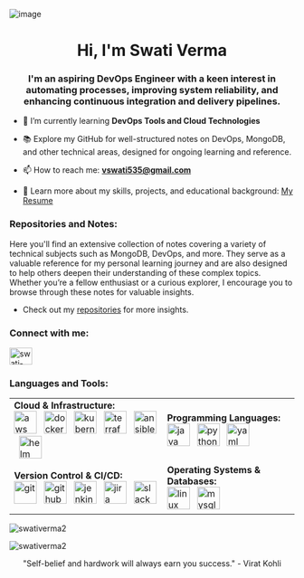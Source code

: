 ![image](https://github.com/user-attachments/assets/24503774-bb5b-4eb2-845c-642af3d41a89)


<h1 align="center">Hi, I'm Swati Verma</h1>
<h3 align="center">I'm an aspiring DevOps Engineer with a keen interest in automating processes, improving system reliability, and enhancing continuous integration and delivery pipelines.</h3>

- 🌱 I’m currently learning **DevOps Tools and Cloud Technologies**
  
- 📚 Explore my GitHub for well-structured notes on DevOps, MongoDB, and other technical areas, designed for ongoing learning and reference.

- 📫 How to reach me: **vswati535@gmail.com**

- 📄 Learn more about my skills, projects, and educational background: [My Resume](https://drive.google.com/file/d/1T7BQe1-gZUdKoQclJwFKYzG__xWFLGB3/view?usp=sharing)

  
<h3 align="left">Repositories and Notes:</h3>
<p align="left">
 Here you'll find an extensive collection of notes covering a variety of technical subjects such as MongoDB, DevOps, and more. They serve as a valuable reference for my personal learning journey and are also designed to help others deepen their understanding of these complex topics. Whether you’re a fellow enthusiast or a curious explorer, I encourage you to browse through these notes for valuable insights.
  
- Check out my <a href="https://github.com/SwatiVerma2?tab=repositories">repositories</a> for more insights.
  
</p>

<h3 align="left">Connect with me:</h3>
<p align="left">
  <a href="https://linkedin.com/in/swati-verma26" target="_blank">
    <img align="center" src="https://raw.githubusercontent.com/rahuldkjain/github-profile-readme-generator/master/src/images/icons/Social/linked-in-alt.svg" alt="swati-verma26" height="30" width="40" />
  </a>
</p>

<h3 align="left">Languages and Tools:</h3>

<table style="width:100%">
  <tr>
    <td>
      <b>Cloud & Infrastructure:</b><br/>
      <img src="https://cdn.jsdelivr.net/gh/devicons/devicon/icons/amazonwebservices/amazonwebservices-original-wordmark.svg" alt="aws" width="40" height="40"/> &nbsp;
      <img src="https://cdn.jsdelivr.net/gh/devicons/devicon/icons/docker/docker-original-wordmark.svg" alt="docker" width="40" height="40"/> &nbsp;
      <img src="https://cdn.jsdelivr.net/gh/devicons/devicon/icons/kubernetes/kubernetes-plain-wordmark.svg" alt="kubernetes" width="40" height="40"/> &nbsp;
      <img src="https://www.vectorlogo.zone/logos/terraformio/terraformio-icon.svg" alt="terraform" width="40" height="40"/> &nbsp;
      <img src="https://www.vectorlogo.zone/logos/ansible/ansible-icon.svg" alt="ansible" width="40" height="40"/> &nbsp;
      <img src="https://www.vectorlogo.zone/logos/helmsh/helmsh-icon.svg" alt="helm" width="40" height="40"/>
    </td>
    <td>
      <b>Programming Languages:</b><br/>
      <img src="https://cdn.jsdelivr.net/gh/devicons/devicon/icons/java/java-original-wordmark.svg" alt="java" width="40" height="40"/> &nbsp;
      <img src="https://cdn.jsdelivr.net/gh/devicons/devicon/icons/python/python-original-wordmark.svg" alt="python" width="40" height="40"/> &nbsp;
      <img src="https://www.vectorlogo.zone/logos/yaml/yaml-icon.svg" alt="yaml" width="40" height="40"/>
    </td>
  </tr>
  <tr>
    <td>
      <b>Version Control & CI/CD:</b><br/>
      <img src="https://cdn.jsdelivr.net/gh/devicons/devicon/icons/git/git-original-wordmark.svg" alt="git" width="40" height="40"/> &nbsp;
      <img src="https://cdn.jsdelivr.net/gh/devicons/devicon/icons/github/github-original-wordmark.svg" alt="github" width="40" height="40"/> &nbsp;
      <img src="https://www.vectorlogo.zone/logos/jenkins/jenkins-icon.svg" alt="jenkins" width="40" height="40"/> &nbsp;
      <img src="https://www.vectorlogo.zone/logos/atlassian_jira/atlassian_jira-icon.svg" alt="jira" width="40" height="40"/> &nbsp;
      <img src="https://www.vectorlogo.zone/logos/slack/slack-icon.svg" alt="slack" width="40" height="40"/>
    </td>
    <td>
      <b>Operating Systems & Databases:</b><br/>
      <img src="https://cdn.jsdelivr.net/gh/devicons/devicon/icons/linux/linux-original.svg" alt="linux" width="40" height="40"/> &nbsp;
      <img src="https://cdn.jsdelivr.net/gh/devicons/devicon/icons/mysql/mysql-original-wordmark.svg" alt="mysql" width="40" height="40"/>
    </td>
  </tr>
</table>



<p align="left">
  <img src="https://github-readme-stats.vercel.app/api/top-langs?username=swativerma2&show_icons=true&locale=en&layout=compact" alt="swativerma2" />
</p>

<p align="left">
  <img src="https://github-readme-streak-stats.herokuapp.com/?user=swativerma2&" alt="swativerma2" />
</p>

<p align="center">
  "Self-belief and hardwork will always earn you success." - Virat Kohli
</p>
